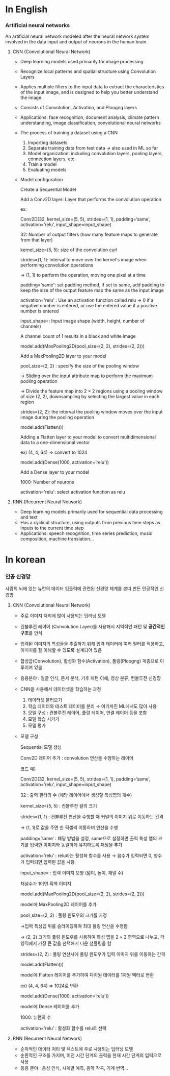 # In English

### Artificial neural networks

An artificial neural network modeled after the neural network system involved in the data input and output of neurons in the human brain. 

1. CNN (Convolutional Neural Network)
    - Deep learning models used primarily for image processing
    - Recognize local patterns and spatial structure using Convolution Layers
    - Applies multiple filters to the input data to extract the characteristics of the input image, and is designed to help you better understand the image.
    - Consists of Convolution, Activation, and Ploogng layers
    - Applications: face recognition, document analysis, climate pattern understanding, image classification, convolutional neural networks
    - The process of training a dataset using a CNN
        1. Importing datasets 
        2. Separate training data from test data → also used in ML so far
        3. Model organization: including convolution layers, pooling layers, connection layers, etc.
        4. Train a model 
        5. Evaluating models
    - Model configuration
        
         Create a Sequential Model
        
        Add a Conv2D layer: Layer that performs the convolution operation
        
        ex:
        
        Conv2D(32, kernel_size=(5, 5), strides=(1, 1), padding=’same’, activation=’relu’, input_shape=input_shape) 
        
        32: Number of output filters (how many feature maps to generate from that layer)
        
        kernel_size=(5, 5): size of the convolution curl 
        
        strides=(1, 1): interval to move over the kernel's image when performing convolution operations
        
        → (1, 1) to perform the operation, moving one pixel at a time
        
        padding='same': set padding method, if set to same, add padding to keep the size of the output feature map the same as the input image 
        
        activation='relu' : Use an activation function called relu → 0 if a negative number is entered, or use the entered value if a positive number is entered
        
        input_shape=: Input image shape (width, height, number of channels)
        
        A channel count of 1 results in a black and white image
        
        model.add(MaxPooling2D(pool_size=(2, 2), strides=(2, 2)))
        
        Add a MaxPooling2D layer to your model
        
        pool_size=(2, 2) : specify the size of the pooling window 
        
        → Sliding over the input attribute map to perform the maximum pooling operation 
        
        → Divide the feature map into 2 $\times$ 2 regions using a pooling window of size (2, 2), downsampling by selecting the largest value in each region 
        
        strides=(2, 2): the interval the pooling window moves over the input image during the pooling operation 
        
        model.add(Flatten())
        
        Adding a Flatten layer to your model to convert multidimensional data to a one-dimensional vector 
        
        ex) (4, 4, 64) ⇒ convert to 1024 
        
        model.add(Dense(1000, activation=’relu’))
        
        Add a Dense layer to your model 
        
        1000: Number of neurons
        
        activation='relu': select activation function as relu
        

1. RNN (Recurrent Neural Network)
    - Deep learning models primarily used for sequential data processing and text
    - Has a cyclical structure, using outputs from previous time steps as inputs to the current time step
    - Applications: speech recognition, time series prediction, music composition, machine translation...








# In korean

### 인공 신경망

사람의 뇌에 있는 뉴런의 데이터 입출력에 관련된 신경망 체계를 본따 만든 인공적인 신경망 

1. CNN (Convolutional Neural Network)
    - 주로 이미지 처리에 많이 사용되는 딥러닝 모델
    - 컨볼루전 레이어 (Convolution Layer)를 사용해서 지역적인 패턴 및 **공간적인 구조**를 인식
    - 입력된 이미지의 특성들을 추출하기 위해 입력 데이터에 여러 필터를 적용하고, 이미지를 잘 이해할 수 있도록 설계되어 있음
    - 합성곱(Convolution), 활성화 함수(Activation), 풀링(Ploogng) 계층으로 이루어져 있음
    - 응용분야 : 얼굴 인식, 문서 분석, 기후 패턴 이해, 영상 분류, 컨볼루전 신경망
    - CNN을 사용해서 데이터셋을 학습하는 과정
        1. 데이터셋 불러오기 
        2. 학습 데이터와 테스트 데이터를 분리 → 여기까진 ML에서도 많이 사용 
        3. 모델 구성 : 컨볼루전 레이어, 풀링 레이어, 연결 레이어 등을 포함
        4. 모델 학습 시키기 
        5. 모델 평가
    - 모델 구성
        
         Sequential 모델 생성 
        
        Conv2D 레이어 추가 : convolution 연산을 수행하는 레이어
        
        코드 예)
        
        Conv2D(32, kernel_size=(5, 5), strides=(1, 1), padding=’same’, activation=’relu’, input_shape=input_shape) 
        
        32 : 출력 필터의 수 (해당 레이어에서 생성할 특성맵의 개수)
        
        kernel_size=(5, 5) : 컨볼루전 컬의 크기 
        
        strides=(1, 1) : 컨볼루전 연산을 수행할 때 커널의 이미지 위로 이동하는 간격 
        
        → (1, 1)로 값을 주면 한 픽셀씩 이동하며 연산을 수행 
        
        padding=’same’ : 패딩 방법을 설정, same으로 설정하면 출력 특성 맵의 크기를 입력한 이미지와 동일하게 유지하도록 패딩을 추가 
        
        activation=’relu’ : relu라는 활성화 함수를 사용 → 음수가 입력되면 0, 양수가 입력되면 입력된 값을 사용 
        
        input_shape= : 입력 이미지 모양 (넓이, 높이, 채널 수)
        
        채널수가 1이면 흑백 이미지
        
        model.add(MaxPooling2D(pool_size=(2, 2), strides=(2, 2)))
        
        model에 MaxPooling2D 레이어를 추가
        
        pool_size=(2, 2) : 풀링 윈도우의 크기를 지정 
        
         →입력 특성맵 위를 슬라이딩하여 최대 풀링 연산을 수행함 
        
        → (2, 2) 크기의 풀링 윈도우를 사용하여 특성 맵을 2 $\times$ 2 영역으로 나누고, 각 영역에서 가장 큰 값을 선택해서 다운 샘플링을 함 
        
        strides=(2, 2) : 풀링 연산시에 풀링 윈도우가 입력 이미지 위를 이동하는 간격 
        
        model.add(Flatten())
        
        model에 Flatten 레이어를 추가하여 다차원 데이터를 1차원 벡터로 변환 
        
        ex) (4, 4, 64) ⇒ 1024로 변환 
        
        model.add(Dense(1000, activation=’relu’))
        
        model에 Dense 레이어를 추가 
        
        1000: 뉴런의 수 
        
        activation=’relu’ : 활성화 함수를 relu로 선택 
        

1. RNN (Recurrent Neural Network)
    - 순차적인 데이터 처리 및 텍스트에 주로 사용되는 딥러닝 모델
    - 순환적인 구조를 가지며, 이전 시간 단계의 출력을 현재 시간 단계의 입력으로 사용
    - 응용 분야 : 음성 인식, 시계열 예측, 음악 작곡, 기계 번역…






